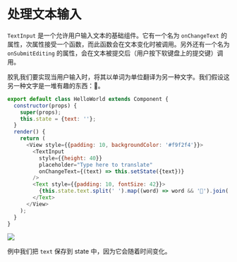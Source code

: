 # 处理文本输入

`TextInput` 是一个允许用户输入文本的基础组件。它有一个名为 `onChangeText` 的属性，次属性接受一个函数，而此函数会在文本变化时被调用。另外还有一个名为 `onSubmitEditing` 的属性，会在文本被提交后（用户按下软键盘上的提交键）调用。

胶乳我们要实现当用户输入时，将其以单词为单位翻译为另一种文字。我们假设这另一种文字是一堆有趣的东西：💩。

```js
export default class HelloWorld extends Component {
  constructor(props) {
    super(props);
    this.state = {text: ''};
  }
  render() {
    return (
      <View style={{padding: 10, backgroundColor: '#f9f2f4'}}>
        <TextInput 
          style={{height: 40}}
          placeholder="Type here to translate"
          onChangeText={(text) => this.setState({text})}
        />
        <Text style={{padding: 10, fontSize: 42}}>
          {this.state.text.split(' ').map((word) => word && '💩').join(' ')}
        </Text>
      </View>   
    );
  }
}
```

![](http://ocp5vadja.bkt.clouddn.com/RN-content8-1.png)

例中我们把 `text` 保存到 state 中，因为它会随着时间变化。



